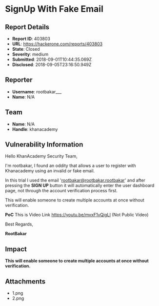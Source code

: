 # SignUp With Fake Email

## Report Details
- **Report ID**: 403803
- **URL**: https://hackerone.com/reports/403803
- **State**: Closed
- **Severity**: medium
- **Submitted**: 2018-09-01T10:44:35.069Z
- **Disclosed**: 2018-09-05T23:16:50.949Z

## Reporter
- **Username**: rootbakar___
- **Name**: N/A

## Team
- **Name**: N/A
- **Handle**: khanacademy

## Vulnerability Information
Hello KhanAcademy Security Team,

I'm rootbakar, I found an oddity that allows a user to register with Khanacademy using an invalid or fake email.

In this trial I used the email 'rootbakar@rootbakar.rootbakar' and after pressing the **SIGN UP** button it will automatically enter the user dashboard page, not through the account verification process first.

This will enable someone to create multiple accounts at once without verification.

**PoC**
This is Video Link
https://youtu.be/mvxF1vQigLI
(Not Public Video)

Best Regards,

**RootBakar**

## Impact

**This will enable someone to create multiple accounts at once without verification.**

## Attachments
- 1.png
- 2.png
